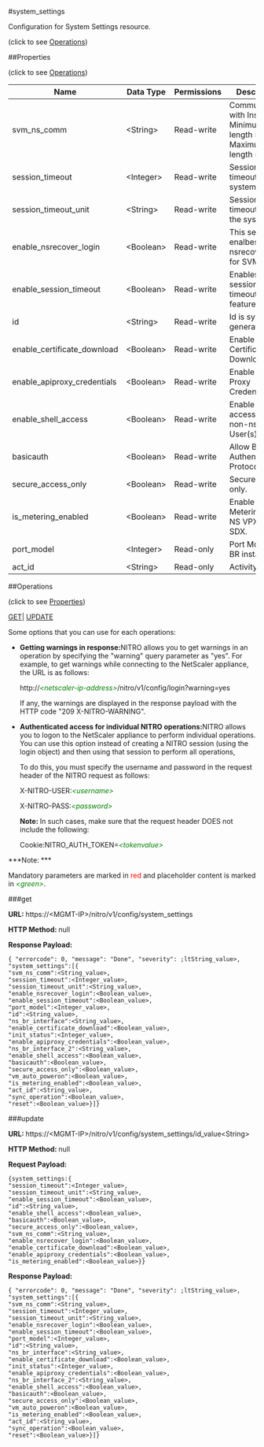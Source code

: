 #system_settings



Configuration for System Settings resource.

<span>(click to see [Operations](#operations))</span>



##Properties 

<span>(click to see [Operations](#operations))</span>





<table><thead><tr><th>Name</th><th>Data Type</th><th>Permissions</th><th>Description</th></tr></thead><tbody><tr><td>svm_ns_comm</td><td>&lt;String></td><td>Read-write</td><td>Communication with Instances.<br>Minimum length = 1<br>Maximum length = 10</td></tr><tr><td>session_timeout</td><td>&lt;Integer></td><td>Read-write</td><td>Session timeout for the system.</td></tr><tr><td>session_timeout_unit</td><td>&lt;String></td><td>Read-write</td><td>Session timeout unit for the system.</td></tr><tr><td>enable_nsrecover_login</td><td>&lt;Boolean></td><td>Read-write</td><td>This setting enalbes nsrecover login for SVM.</td></tr><tr><td>enable_session_timeout</td><td>&lt;Boolean></td><td>Read-write</td><td>Enables session timeout feature.</td></tr><tr><td>id</td><td>&lt;String></td><td>Read-write</td><td>Id is system generated key.</td></tr><tr><td>enable_certificate_download</td><td>&lt;Boolean></td><td>Read-write</td><td>Enable Certificate Download.</td></tr><tr><td>enable_apiproxy_credentials</td><td>&lt;Boolean></td><td>Read-write</td><td>Enable API Proxy Credentials.</td></tr><tr><td>enable_shell_access</td><td>&lt;Boolean></td><td>Read-write</td><td>Enable Shell access for non-nsroot User(s).</td></tr><tr><td>basicauth</td><td>&lt;Boolean></td><td>Read-write</td><td>Allow Basic Authentication Protocol.</td></tr><tr><td>secure_access_only</td><td>&lt;Boolean></td><td>Read-write</td><td>Secure Access only.</td></tr><tr><td>is_metering_enabled</td><td>&lt;Boolean></td><td>Read-write</td><td>Enable Metering for NS VPX's on SDX.</td></tr><tr><td>port_model</td><td>&lt;Integer></td><td>Read-only</td><td>Port Model for BR instance.</td></tr><tr><td>act_id</td><td>&lt;String></td><td>Read-only</td><td>Activity Id.</td></tr></tbody></table>

##Operations 

<span>(click to see [Properties](#properties))</span>





[GET](#get)| [UPDATE](#update)





Some options that you can use for each operations:

<ul><li><p><b>Getting warnings in response:</b>NITRO allows you to get warnings in an operation by specifying the "warning" query parameter as "yes". For example, to get warnings while connecting to the NetScaler appliance, the URL is as follows:</p><p>http://<span style="color:green;font-style:italic;">&lt;netscaler-ip-address&gt;</span>/nitro/v1/config/login?warning=yes</p><p>If any, the warnings are displayed in the response payload with the HTTP code "209 X-NITRO-WARNING".</p></li><li><p><b>Authenticated access for individual NITRO operations:</b>NITRO allows you to logon to the NetScaler appliance to perform individual operations. You can use this option instead of creating a NITRO session (using the login object) and then using that session to perform all operations,</p><p>To do this, you must specify the username and password in the request header of the NITRO request as follows:</p><p>X-NITRO-USER:<span style="color:green;font-style:italic;">&lt;username&gt;</span></p><p>X-NITRO-PASS:<span style="color:green;font-style:italic;">&lt;password&gt;</span></p><p><b>Note: </b>In such cases, make sure that the request header DOES not include the following:</p><p>Cookie:NITRO_AUTH_TOKEN=<span style="color:green;font-style:italic;">&lt;tokenvalue&gt;</span></p></li></ul>







***Note: *** 

Mandatory parameters are marked in <span style="color:#FF0000;">red</span> and placeholder content is marked in <span style="color:green;font-style:italic">&lt;green&gt;</span>.



###get







<b>URL: </b>https://&lt;MGMT-IP&gt;/nitro/v1/config/system_settings

<b>HTTP Method: </b>null

<b>Response Payload: </b>
```
{ "errorcode": 0, "message": "Done", "severity": ;ltString_value>, "system_settings":[{
"svm_ns_comm":<String_value>,
"session_timeout":<Integer_value>,
"session_timeout_unit":<String_value>,
"enable_nsrecover_login":<Boolean_value>,
"enable_session_timeout":<Boolean_value>,
"port_model":<Integer_value>,
"id":<String_value>,
"ns_br_interface":<String_value>,
"enable_certificate_download":<Boolean_value>,
"init_status":<Integer_value>,
"enable_apiproxy_credentials":<Boolean_value>,
"ns_br_interface_2":<String_value>,
"enable_shell_access":<Boolean_value>,
"basicauth":<Boolean_value>,
"secure_access_only":<Boolean_value>,
"vm_auto_poweron":<Boolean_value>,
"is_metering_enabled":<Boolean_value>,
"act_id":<String_value>,
"sync_operation":<Boolean_value>,
"reset":<Boolean_value>}]}
```







###update







<b>URL: </b>https://&lt;MGMT-IP&gt;/nitro/v1/config/system_settings/id_value&lt;String&gt;

<b>HTTP Method: </b>null

<b>Request Payload: </b>
```
{system_settings:{
"session_timeout":<Integer_value>,
"session_timeout_unit":<String_value>,
"enable_session_timeout":<Boolean_value>,
"id":<String_value>,
"enable_shell_access":<Boolean_value>,
"basicauth":<Boolean_value>,
"secure_access_only":<Boolean_value>,
"svm_ns_comm":<String_value>,
"enable_nsrecover_login":<Boolean_value>,
"enable_certificate_download":<Boolean_value>,
"enable_apiproxy_credentials":<Boolean_value>,
"is_metering_enabled":<Boolean_value>}}
```

<b>Response Payload: </b>
```
{ "errorcode": 0, "message": "Done", "severity": ;ltString_value>, "system_settings":[{
"svm_ns_comm":<String_value>,
"session_timeout":<Integer_value>,
"session_timeout_unit":<String_value>,
"enable_nsrecover_login":<Boolean_value>,
"enable_session_timeout":<Boolean_value>,
"port_model":<Integer_value>,
"id":<String_value>,
"ns_br_interface":<String_value>,
"enable_certificate_download":<Boolean_value>,
"init_status":<Integer_value>,
"enable_apiproxy_credentials":<Boolean_value>,
"ns_br_interface_2":<String_value>,
"enable_shell_access":<Boolean_value>,
"basicauth":<Boolean_value>,
"secure_access_only":<Boolean_value>,
"vm_auto_poweron":<Boolean_value>,
"is_metering_enabled":<Boolean_value>,
"act_id":<String_value>,
"sync_operation":<Boolean_value>,
"reset":<Boolean_value>}]}
```








